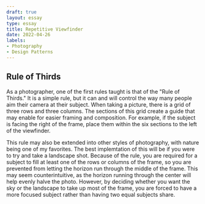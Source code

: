 ```yaml
---
draft: true
layout: essay
type: essay
title: Repetitive Viewfinder
date: 2022-04-26
labels:
- Photography
- Design Patterns
---
```


## Rule of Thirds

As a photographer, one of the first rules taught is that of the "Rule of Thirds." It is a simple
rule, but it can and will control the way many people aim their camera at their subject. When
taking a picture, there is a grid of three rows and three columns. The sections of this grid
create a guide that may enable for easier framing and composition. For example, if the subject is
facing the right of the frame, place them within the six sections to the left of the viewfinder.

This rule may also be extended into other styles of photography, with nature being one of my
favorites. The best implemtation of this will be if you were to try and take a landscape shot.
Because of the rule, you are required for a subject to fill at least one of the rows or columns
of the frame, so you are prevented from letting the horizon run through the middle of the frame.
This may seem counterintuitive, as the horizon running through the center will help evenly halve
the photo. However, by deciding whether you want the sky or the landscape to take up most of the
frame, you are forced to have a more focused subject rather than having two equal subjects share.
